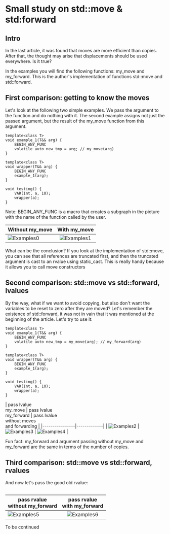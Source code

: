 
# Small study on std::move & std:forward

## Intro
In the last article, it was found that moves are more efficient than copies. After that, the thought may arise that displacements should be used everywhere. Is it true?

In the examples you will find the following functions: my_move and my_forward. This is the author's implementation of functions std::move and std::forward.

## First comparison: getting to know the moves
Let's look at the following two simple examples. We pass the argument to the function and do nothing with it. The second example assigns not just the passed argument, but the result of the my_move function from this argument.

```
template<class T>
void example_1(T&& arg) {
	BEGIN_ANY_FUNC
	volatile auto new_tmp = arg; // my_move(arg)
}

template<class T>
void wrapper(T&& arg) {
	BEGIN_ANY_FUNC
	example_1(arg);
}

void testing() {
	VAR(Int, a, 10);
	wrapper(a);
}
```
Note: BEGIN_ANY_FUNC is a macro that creates a subgraph in the picture with the name of the function called by the user.

| Without my_move | With my_move  |
|----------------|:---------:|
| ![Examples0](https://github.com/x-ENIAC/MIPT_projects_4_sem/blob/master/Move&forward_research/Examples/picture0.png) | ![Examples1](https://github.com/x-ENIAC/MIPT_projects_4_sem/blob/master/Move&forward_research/Examples/picture1.png) |

What can be the conclusion? If you look at the implementation of std::move, you can see that all references are truncated first, and then the truncated argument is cast to an rvalue using static_cast. This is really handy because it allows you to call move constructors 

## Second comparison: std::move vs std::forward, lvalues
By the way, what if we want to avoid copying, but also don't want the variables to be reset to zero after they are moved? Let's remember the existence of std::forward, it was not in vain that it was mentioned at the beginning of the article. Let's try to use it: 

```
template<class T>
void example_1(T&& arg) {
	BEGIN_ANY_FUNC
	volatile auto new_tmp = my_move(arg); // my_forward(arg)
}

template<class T>
void wrapper(T&& arg) {
	BEGIN_ANY_FUNC
	example_1(arg);
}

void testing() {
	VAR(Int, a, 10);
	wrapper(a);
}
```

| pass lvalue<br/>my_move | pass lvalue<br/>my_forward | pass lvalue<br/>without moves<br/>and forwarding |
|----------------|-------------|
| ![Examples2](https://github.com/x-ENIAC/MIPT_projects_4_sem/blob/master/Move&forward_research/Examples/picture2.png) | ![Examples3](https://github.com/x-ENIAC/MIPT_projects_4_sem/blob/master/Move&forward_research/Examples/picture3.png) | ![Examples4](https://github.com/x-ENIAC/MIPT_projects_4_sem/blob/master/Move&forward_research/Examples/picture4.png) |

Fun fact: my_forward and argument passing without my_move and my_forward are the same in terms of the number of copies.

## Third comparison: std::move vs std::forward, rvalues
And now let's pass the good old rvalue:

```

```

| pass rvalue<br/>without my_forward | pass rvalue<br/>with my_forward  |
|----------------|:---------:|
| ![Examples5](https://github.com/x-ENIAC/MIPT_projects_4_sem/blob/master/Move&forward_research/Examples/picture5.png) | ![Examples6](https://github.com/x-ENIAC/MIPT_projects_4_sem/blob/master/Move&forward_research/Examples/picture6.png) |


To be continued